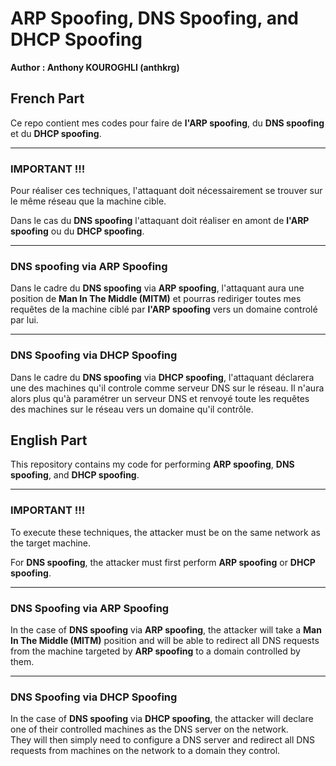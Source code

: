 # **ARP Spoofing, DNS Spoofing, and DHCP Spoofing**

**Author : Anthony KOUROGHLI (anthkrg)**

## French Part

Ce repo contient mes codes pour faire de **l'ARP spoofing**, du **DNS spoofing** et du **DHCP spoofing**.

---

### **IMPORTANT !!!**

Pour réaliser ces techniques, l'attaquant doit nécessairement se trouver sur le même réseau que la machine cible.

Dans le cas du **DNS spoofing** l'attaquant doit réaliser en amont de **l'ARP spoofing** ou du **DHCP spoofing**.

---

### DNS spoofing via ARP Spoofing

Dans le cadre du **DNS spoofing** via **ARP spoofing**, l'attaquant aura une position de **Man In The Middle (MITM)** et pourras rediriger toutes mes requêtes de la machine ciblé par **l'ARP spoofing** vers un domaine controlé par lui.

---

### DNS Spoofing via DHCP Spoofing

Dans le cadre du **DNS spoofing** via **DHCP spoofing**, l'attaquant déclarera une des machines qu'il controle comme serveur DNS sur le réseau. Il n'aura alors plus qu'à paramétrer un serveur DNS et renvoyé toute les requêtes des machines sur le réseau vers un domaine qu'il contrôle.

## English Part

This repository contains my code for performing **ARP spoofing**, **DNS spoofing**, and **DHCP spoofing**.  

---

### **IMPORTANT !!!**  

To execute these techniques, the attacker must be on the same network as the target machine.  

For **DNS spoofing**, the attacker must first perform **ARP spoofing** or **DHCP spoofing**.  

---

### **DNS Spoofing via ARP Spoofing**  

In the case of **DNS spoofing** via **ARP spoofing**, the attacker will take a **Man In The Middle (MITM)** position and will be able to redirect all DNS requests from the machine targeted by **ARP spoofing** to a domain controlled by them.  

---

### **DNS Spoofing via DHCP Spoofing**  

In the case of **DNS spoofing** via **DHCP spoofing**, the attacker will declare one of their controlled machines as the DNS server on the network.  
They will then simply need to configure a DNS server and redirect all DNS requests from machines on the network to a domain they control.  
